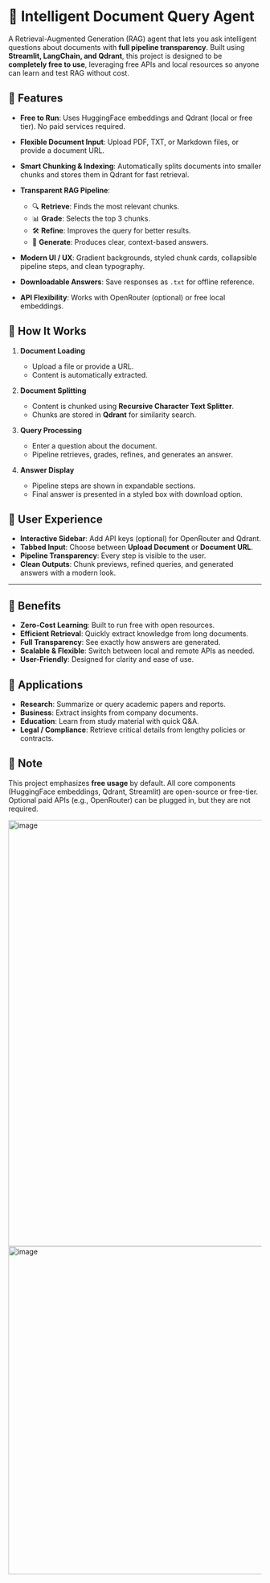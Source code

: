 # 🤖 Intelligent Document Query Agent

A Retrieval-Augmented Generation (RAG) agent that lets you ask intelligent questions about documents with **full pipeline transparency**.
Built using **Streamlit, LangChain, and Qdrant**, this project is designed to be **completely free to use**, leveraging free APIs and local resources so anyone can learn and test RAG without cost.



## 🔹 Features

* **Free to Run**: Uses HuggingFace embeddings and Qdrant (local or free tier). No paid services required.
* **Flexible Document Input**: Upload PDF, TXT, or Markdown files, or provide a document URL.
* **Smart Chunking & Indexing**: Automatically splits documents into smaller chunks and stores them in Qdrant for fast retrieval.
* **Transparent RAG Pipeline**:

  * 🔍 **Retrieve**: Finds the most relevant chunks.
  * 📊 **Grade**: Selects the top 3 chunks.
  * 🛠️ **Refine**: Improves the query for better results.
  * 🤖 **Generate**: Produces clear, context-based answers.
* **Modern UI / UX**: Gradient backgrounds, styled chunk cards, collapsible pipeline steps, and clean typography.
* **Downloadable Answers**: Save responses as `.txt` for offline reference.
* **API Flexibility**: Works with OpenRouter (optional) or free local embeddings.



## 🔹 How It Works

1. **Document Loading**

   * Upload a file or provide a URL.
   * Content is automatically extracted.

2. **Document Splitting**

   * Content is chunked using **Recursive Character Text Splitter**.
   * Chunks are stored in **Qdrant** for similarity search.

3. **Query Processing**

   * Enter a question about the document.
   * Pipeline retrieves, grades, refines, and generates an answer.

4. **Answer Display**

   * Pipeline steps are shown in expandable sections.
   * Final answer is presented in a styled box with download option.



## 🔹 User Experience

* **Interactive Sidebar**: Add API keys (optional) for OpenRouter and Qdrant.
* **Tabbed Input**: Choose between **Upload Document** or **Document URL**.
* **Pipeline Transparency**: Every step is visible to the user.
* **Clean Outputs**: Chunk previews, refined queries, and generated answers with a modern look.

---

## 🔹 Benefits

* **Zero-Cost Learning**: Built to run free with open resources.
* **Efficient Retrieval**: Quickly extract knowledge from long documents.
* **Full Transparency**: See exactly how answers are generated.
* **Scalable & Flexible**: Switch between local and remote APIs as needed.
* **User-Friendly**: Designed for clarity and ease of use.


## 🔹 Applications

* **Research**: Summarize or query academic papers and reports.
* **Business**: Extract insights from company documents.
* **Education**: Learn from study material with quick Q&A.
* **Legal / Compliance**: Retrieve critical details from lengthy policies or contracts.


## 🌟 Note

This project emphasizes **free usage** by default. All core components (HuggingFace embeddings, Qdrant, Streamlit) are open-source or free-tier.
Optional paid APIs (e.g., OpenRouter) can be plugged in, but they are not required.

<img width="1915" height="847" alt="image" src="https://github.com/user-attachments/assets/2bbafe9d-9d38-4e82-a1af-9a92dc35536e" />

<img width="1522" height="652" alt="image" src="https://github.com/user-attachments/assets/2a0196bb-2522-424b-8246-52111b8f0abf" />

